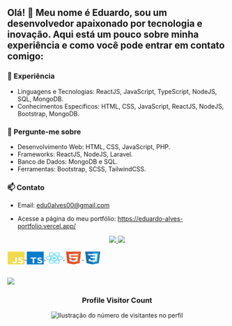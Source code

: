 ## Olá! 👋 Meu nome é Eduardo, sou um desenvolvedor apaixonado por tecnologia e inovação. Aqui está um pouco sobre minha experiência e como você pode entrar em contato comigo:

### 🌱 Experiência
- Linguagens e Tecnologias: ReactJS, JavaScript, TypeScript, NodeJS, SQL, MongoDB.
- Conhecimentos Específicos: HTML, CSS, JavaScript, ReactJS, NodeJS, Bootstrap, MongoDB.

### 💬 Pergunte-me sobre
- Desenvolvimento Web: HTML, CSS, JavaScript, PHP.
- Frameworks: ReactJS, NodeJS, Laravel.
- Banco de Dados: MongoDB e SQL.
- Ferramentas: Bootstrap, SCSS, TailwindCSS. 

### 📫 Contato
- Email: edu0alves00@gmail.com

- Acesse a página do meu portfólio: https://eduardo-alves-portfolio.vercel.app/


<div align="center">
  <a href="https://github.com/eduardojanegitz">
  <img height="180em" src="https://github-readme-stats.vercel.app/api?username=eduardojanegitz&show_icons=true&theme=dracula&include_all_commits=true&count_private=true"/>
  <img height="180em" src="https://github-readme-stats.vercel.app/api/top-langs/?username=eduardojanegitz&layout=compact&langs_count=7&theme=dracula"/>
</div>

  <div style="display: inline_block"><br>
  <img align="center" alt="Eduardo-JS" height="30" width="40" src="https://raw.githubusercontent.com/devicons/devicon/master/icons/javascript/javascript-plain.svg">
  <img align="center" alt="Eduardo-TS" height="30" width="40" src="https://raw.githubusercontent.com/devicons/devicon/master/icons/typescript/typescript-plain.svg">
  <img align="center" alt="Eduardo-React" height="30" width="40" src="https://raw.githubusercontent.com/devicons/devicon/master/icons/react/react-original.svg">
  <img align="center" alt="Eduardo-HTML" height="30" width="40" src="https://raw.githubusercontent.com/devicons/devicon/master/icons/html5/html5-original.svg">
  <img align="center" alt="Eduardo-CSS" height="30" width="40" src="https://raw.githubusercontent.com/devicons/devicon/master/icons/css3/css3-original.svg">
</div>
  
 ##
  
  <div> 
  <a href="https://www.linkedin.com/in/eduardo-alves-091aa1219/" target="_blank"><img src="https://img.shields.io/badge/-LinkedIn-%230077B5?style=for-the-badge&logo=linkedin&logoColor=white" target="_blank"></a> 

 
</div>

<div align="center">
  <h3><b>Profile Visitor Count</b></h3>
</div>

<p align="center">
  <img
    src="https://profile-counter.glitch.me/eduardojanegitz/count.svg"
    alt="Ilustração do número de visitantes no perfil"
  />
</p>
